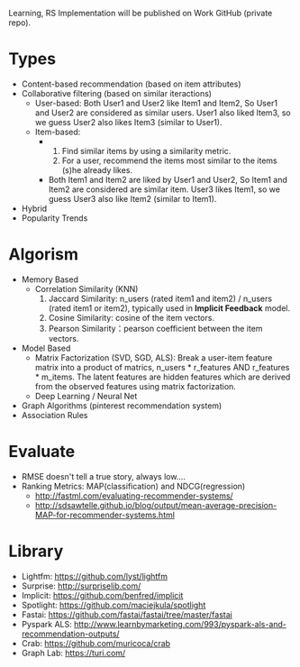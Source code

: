 Learning, RS Implementation will be published on Work GitHub (private repo).

# Types 
- Content-based recommendation (based on item attributes)
- Collaborative filtering (based on similar iteractions)
  - User-based: Both User1 and User2 like Item1 and Item2, So User1 and User2 are considered as similar users. User1 also liked Item3, so we guess User2 also likes Item3 (similar to User1).
  - Item-based: 
    - 1. Find similar items by using a similarity metric.
      2. For a user, recommend the items most similar to the items (s)he already likes.
    - Both Item1 and Item2 are liked by User1 and User2, So Item1 and Item2 are considered are similar item. User3 likes Item1, so we guess User3 also like Item2 (similar to Item1).
- Hybrid
- Popularity Trends

# Algorism
- Memory Based
  - Correlation Similarity (KNN)
    1. Jaccard Similarity: n_users (rated item1 and item2) / n_users (rated item1 or item2), typically used in **Implicit Feedback** model.
    2. Cosine Similarity: cosine of the item vectors.
    3. Pearson Similarity：pearson coefficient between the item vectors.
- Model Based 
  - Matrix Factorization (SVD, SGD, ALS): Break a user-item feature matrix into a product of matrics, n_users * r_features AND r_features * m_items. The latent features are hidden features which are derived from the observed features using matrix factorization.
  - Deep Learning / Neural Net
- Graph Algorithms (pinterest recommendation system)
- Association Rules

# Evaluate
- RMSE doesn't tell a true story, always low….
- Ranking Metrics: MAP(classification) and NDCG(regression)  
  - http://fastml.com/evaluating-recommender-systems/
  - http://sdsawtelle.github.io/blog/output/mean-average-precision-MAP-for-recommender-systems.html

# Library
- Lightfm: https://github.com/lyst/lightfm
- Surprise: http://surpriselib.com/
- Implicit: https://github.com/benfred/implicit
- Spotlight: https://github.com/maciejkula/spotlight
- Fastai: https://github.com/fastai/fastai/tree/master/fastai
- Pyspark ALS: http://www.learnbymarketing.com/993/pyspark-als-and-recommendation-outputs/
- Crab: https://github.com/muricoca/crab
- Graph Lab: https://turi.com/
